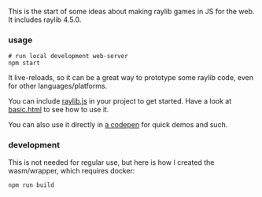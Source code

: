 This is the start of some ideas about making raylib games in JS for the web. It includes raylib 4.5.0.

### usage

```
# run local development web-server
npm start
```

It live-reloads, so it can be a great way to prototype some raylib code, even for other languages/platforms.

You can include [raylib.js](site/raylib.js) in your project to get started. Have a look at [basic.html](site/basic.html) to see how to use it.

You can also use it directly in [a codepen](https://codepen.io/konsumer/pen/NWEdxZq?editors=0010) for quick demos and such.

### development

This is not needed for regular use, but here is how I created the wasm/wrapper, which requires docker:

```
npm run build
```
